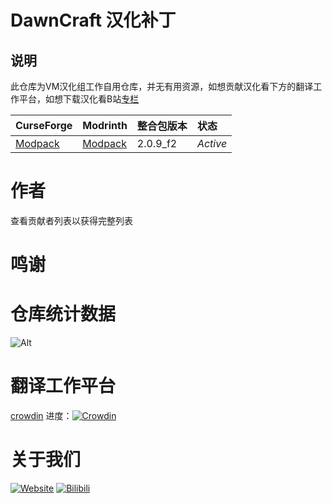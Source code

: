 # DawnCraft 汉化补丁

## 说明
此仓库为VM汉化组工作自用仓库，并无有用资源，如想贡献汉化看下方的翻译工作平台，如想下载汉化看B站[专栏](https://www.bilibili.com/read/cv22580986)

CurseForge|Modrinth|整合包版本|状态
:-|:-|:-|:-
[Modpack](https://www.curseforge.com/minecraft/modpacks/dawn-craft)|[Modpack]()|2.0.9_f2|*Active*|
# 作者
查看贡献者列表以获得完整列表
# 鸣谢

# 仓库统计数据
  ![Alt](https://repobeats.axiom.co/api/embed/d3dd1ee16c00c1cf444f82b6af13ca25e7036101.svg "Repobeats analytics image")

# 翻译工作平台  
  [crowdin](https://crowdin.com/project/dawncraft-chinese-patch-pack)
  进度：[![Crowdin](https://badges.crowdin.net/dawncraft-chinese-patch-pack/localized.svg)](https://crowdin.com/project/dawncraft-chinese-patch-pack)
# 关于我们
  [![Website](https://shields.io/website?up_message=vmct-cn.top&url=http://vmct-cn.top&label=Website)](http://vmct-cn.top)
  [![Bilibili](https://shields.io/website?up_message=Space&url=https://space.bilibili.com/2085089798/&label=Bilibili)](https://space.bilibili.com/2085089798/)
  
<!--
  仓库统计数据等都需要自己填写，只是个模板而已，不会写那么细。
  仓库统计数据的表格来这里获取https://repobeats.axiom.co/ 然后将链接填写至空格当中
-->
